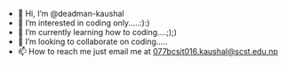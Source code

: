 - 👋 Hi, I’m @deadman-kaushal
- 👀 I’m interested in coding only.....:):)
- 🌱 I’m currently learning how to coding....;);)
- 💞️ I’m looking to collaborate on coding.....
- 📫 How to reach me just email me at 077bcsit016.kaushal@scst.edu.np

<!---
deadman-kaushal/deadman-kaushal is a ✨ special ✨ repository because its `README.md` (this file) appears on your GitHub profile.
You can click the Preview link to take a look at your changes.
--->

